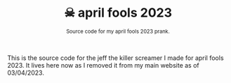 <div align="center">

  # ☠ april fools 2023

  <sub>Source code for my april fools 2023 prank.</sub>

  <br>

</div>

This is the source code for the jeff the killer screamer I made for april fools 2023. It lives here now as I removed it from my main website as of 03/04/2023.

